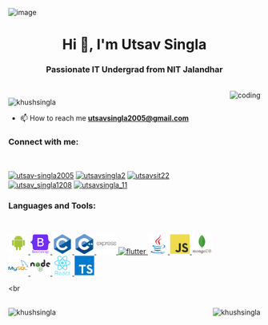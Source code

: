 ![image](https://github.com/user-attachments/assets/6c02e8eb-1813-42c1-a080-948dba0c1f99)![]()
<h1 align="center">Hi 👋, I'm Utsav Singla</h1>
<h3 align="center">Passionate IT Undergrad from NIT Jalandhar</h3>
<br>

<img align ="right" alt = "coding" height="400px" src="https://cdn.dribbble.com/users/1292677/screenshots/6139167/avento.gif">

<p align="left"> <img src="https://komarev.com/ghpvc/?username=khushsingla&label=Profile%20views&color=0e75b6&style=flat" alt="khushsingla" /> </p>

- 📫 How to reach me **utsavsingla2005@gmail.com**

<h3 align="left">Connect with me:</h3>
<br>
<p align="left">
<a href="https://linkedin.com/in/utsav-singla2005" target="blank"><img align="center" src="https://raw.githubusercontent.com/rahuldkjain/github-profile-readme-generator/master/src/images/icons/Social/linked-in-alt.svg" alt="utsav-singla2005" height="30" width="40" /></a>
<a href="https://instagram.com/utsavsingla2" target="blank"><img align="center" src="https://raw.githubusercontent.com/rahuldkjain/github-profile-readme-generator/master/src/images/icons/Social/instagram.svg" alt="utsavsingla2" height="30" width="40" /></a>
<a href="https://www.codechef.com/users/utsavsit22" target="blank"><img align="center" src="https://cdn.jsdelivr.net/npm/simple-icons@3.1.0/icons/codechef.svg" alt="utsavsit22" height="30" width="40" /></a>
<a href="https://codeforces.com/profile/utsav_singla1208" target="blank"><img align="center" src="https://raw.githubusercontent.com/rahuldkjain/github-profile-readme-generator/master/src/images/icons/Social/codeforces.svg" alt="utsav_singla1208" height="30" width="40" /></a>
<a href="https://www.leetcode.com/utsavsingla_11" target="blank"><img align="center" src="https://raw.githubusercontent.com/rahuldkjain/github-profile-readme-generator/master/src/images/icons/Social/leet-code.svg" alt="utsavsingla_11" height="30" width="40" /></a>
</p>

<h3 align="left">Languages and Tools:</h3>
<br>
<p align="left"> <a href="https://developer.android.com" target="_blank" rel="noreferrer"> <img src="https://raw.githubusercontent.com/devicons/devicon/master/icons/android/android-original-wordmark.svg" alt="android" width="40" height="40"/> </a> <a href="https://getbootstrap.com" target="_blank" rel="noreferrer"> <img src="https://raw.githubusercontent.com/devicons/devicon/master/icons/bootstrap/bootstrap-plain-wordmark.svg" alt="bootstrap" width="40" height="40"/> </a> <a href="https://www.cprogramming.com/" target="_blank" rel="noreferrer"> <img src="https://raw.githubusercontent.com/devicons/devicon/master/icons/c/c-original.svg" alt="c" width="40" height="40"/> </a> <a href="https://www.w3schools.com/cpp/" target="_blank" rel="noreferrer"> <img src="https://raw.githubusercontent.com/devicons/devicon/master/icons/cplusplus/cplusplus-original.svg" alt="cplusplus" width="40" height="40"/> </a> <a href="https://expressjs.com" target="_blank" rel="noreferrer"> <img src="https://raw.githubusercontent.com/devicons/devicon/master/icons/express/express-original-wordmark.svg" alt="express" width="40" height="40"/> </a> <a href="https://flutter.dev" target="_blank" rel="noreferrer"> <img src="https://www.vectorlogo.zone/logos/flutterio/flutterio-icon.svg" alt="flutter" width="40" height="40"/> </a> <a href="https://www.java.com" target="_blank" rel="noreferrer"> <img src="https://raw.githubusercontent.com/devicons/devicon/master/icons/java/java-original.svg" alt="java" width="40" height="40"/> </a> <a href="https://developer.mozilla.org/en-US/docs/Web/JavaScript" target="_blank" rel="noreferrer"> <img src="https://raw.githubusercontent.com/devicons/devicon/master/icons/javascript/javascript-original.svg" alt="javascript" width="40" height="40"/> </a> <a href="https://www.mongodb.com/" target="_blank" rel="noreferrer"> <img src="https://raw.githubusercontent.com/devicons/devicon/master/icons/mongodb/mongodb-original-wordmark.svg" alt="mongodb" width="40" height="40"/> </a> <a href="https://www.mysql.com/" target="_blank" rel="noreferrer"> <img src="https://raw.githubusercontent.com/devicons/devicon/master/icons/mysql/mysql-original-wordmark.svg" alt="mysql" width="40" height="40"/> </a> <a href="https://nodejs.org" target="_blank" rel="noreferrer"> <img src="https://raw.githubusercontent.com/devicons/devicon/master/icons/nodejs/nodejs-original-wordmark.svg" alt="nodejs" width="40" height="40"/> </a> <a href="https://reactjs.org/" target="_blank" rel="noreferrer"> <img src="https://raw.githubusercontent.com/devicons/devicon/master/icons/react/react-original-wordmark.svg" alt="react" width="40" height="40"/> </a> <a href="https://www.typescriptlang.org/" target="_blank" rel="noreferrer"> <img src="https://raw.githubusercontent.com/devicons/devicon/master/icons/typescript/typescript-original.svg" alt="typescript" width="40" height="40"/> </a> </p>

<br<br><br>

<p><img align="left" src="https://github-readme-stats.vercel.app/api/top-langs?username=khushsingla&show_icons=true&locale=en&layout=compact" alt="khushsingla" /></p>

<p>&nbsp;<img align="right" src="https://github-readme-stats.vercel.app/api?username=khushsingla&show_icons=true&locale=en" alt="khushsingla" /></p>
